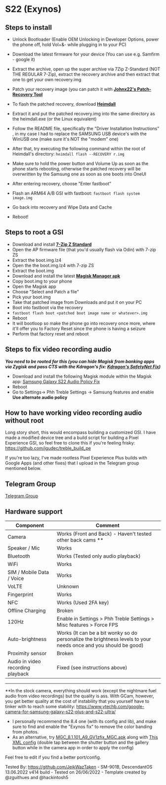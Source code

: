 # S22 (Exynos)

## Steps to install

* Unlock Bootloader (Enable OEM Unlocking in Developer Options, power the phone off, hold Vol+&- while plugging in to your PC)
* Download the latest firmware for your device (You can use e.g. Samfirm - google it)
* Extract the archive, open up the super archive via 7Zip Z-Standard (NOT THE REGULAR 7-Zip), extract the recovery archive and then extract that one to get your own recovery.img
* Patch your recovery image (you can patch it with **[Johnx22's Patch-Recovery Tool](https://github.com/Johx22/Patch-Recovery)**

* To flash the patched recovery, download **[Heimdall](https://glassechidna.com.au/heimdall/)**
* Extract it and put the patched recovery.img into the same directory as the heimdall.exe (or the Linux equivalent)
* Follow the README file, specifically the "Driver Installation Instructions" , in my case I had to replace the SAMSUNG USB device's with the WinUSB one (make sure it's NOT the "modem" one)
*  After that, try executing the following command within the root of Heimdall's directory: 
     `heimdall flash --RECOVERY r.img` 
                  
* Make sure to hold the power button and Volume Up as soon as the phone starts rebooting, otherwise the patched recovery will be overwritten by the Samsung one as soon as one boots into OneUI
* After entering recovery, choose "Enter fastboot"
* Flash an ARM64 A/B GSI with fastboot:    `fastboot flash system image.img`
* Go back into recovery and Wipe Data and Cache
* Reboot!

## Steps to root a GSI

* Download and install **[7-Zip Z Standard](https://github.com/mcmilk/7-Zip-zstd/releases)**
* Open the AP firmware file (that you'd usually flash via Odin) with 7-zip ZS
* Extract the boot.img.lz4
* Open the the boot.img.lz4 with 7-zip ZS
* Extract the boot.img
* Download and install the latest **[Magisk Manager apk](https://github.com/topjohnwu/Magisk/releases)**
* Copy boot.img to your phone
* Open the Magisk app
* Choose "Select and Patch a file"
* Pick your boot.img
* Take that patched image from Downloads and put it on your PC
* Boot into fastboot via the recovery
* `fastboot flash boot <patched boot image name or whatever>.img` 
* Reboot
* It will bootloop so make the phone go into recovery once more, where it'll offer you to Factory Reset since the phone is having a seizure
* Perform that factory reset and reboot

## Steps to fix video recording audio 
***You need to be rooted for this (you can hide Magisk from banking apps via Zygisk and pass CTS with the Kdragon's fix: [Kdragon's SafetyNet Fix](https://github.com/kdrag0n/safetynet-fix/releases))***
* Download and install the following Magisk module within the Magisk app: [Samsung Galaxy S22 Audio Policy Fix](https://www.mediafire.com/file/0iin55q7av3kl30/galaxy-s22-audio-policy-fix.zip/file)
* Reboot
* Go to Settings-> Phh Treble Settings -> Samsung features and enable **Use alternate audio policy**


## How to have working video recording audio without root
Long story short, this would encompass building a customized GSI.
I have made a modified device tree and a build script for building a Pixel Experience GSI, so feel free to clone this if you're feeling frisky:
https://github.com/jgudec/treble_build_pe

If you're too lazy, I've made rootless Pixel Experience Plus builds with Google Apps (and other fixes) that I upload in the Telegram group mentioned below.


## Telegram Group

[Telegram Group](https://t.me/+Ehf3IgzJw0k0NmE8)

## Hardware support

| Component                 |      Comment                                                      |
|---------------------------|-------------------------------------------------------------------|
| Camera                    | Works (Front and Back) - Haven't tested other back cams **           |
| Speaker / Mic             | Works                                                             |
| Bluetooth                 | Works (Tested only audio playback)                                      |
| WiFi                      | Works                                                             |
| SIM / Mobile Data / Voice | Works                                                             |
| VoLTE                     | Unknown                                                           |
| Fingerprint               | Works                                                             |
| NFC                       | Works (Used 2FA key)                                              |
| Offline Charging          | Broken                                                           |
| 120Hz                     | Enable in Settings > Phh Treble Settings > Misc features > Force FPS               |
| Auto-brightness            | Works (It can be a bit wonky so do personalize the brightness levels to your needs once and you should be good)               |
| Proximity sensor            | Broken              |
| Audio in video recording playback           | Fixed (see instructions above)            |
---

**In the stock camera, everything should work (except the nightmare fuel audio from video recordings) but the quality is ass. With GCam, however, you get better quality at the cost of instability that you yourself have to tinker with to reach some stability: https://www.ytechb.com/google-camera-for-samsung-galaxy-s22-plus-and-s22-ultra/
 - I personally recommend the 8.4 one (with its config and lib), and make sure to find and enable the "Exynos fix" to remove the color banding from photos.
 - As an alternative, try [MGC_8.1.101_A9_GV1zfix_MGC.apk](https://www.celsoazevedo.com/files/android/google-camera/dev-bsg/f/dl75/2/) along with [This XML config](https://www.mediafire.com/file/54ebe3prtq8y61b/Eric_JaJo_BSG_V8.1_%25283%2529.xml/file) (double tap between the shutter button and the gallery button while in the camera app in order to apply the config)

Feel free to edit if you find a better port/config.

Tested By: https://github.com/JeikWazTaken - SM-901B, DescendantOS 13.06.2022 v414 build - Tested on 26/06/2022 - Template created by @zguithues and @hackintosh5

